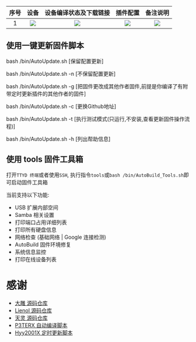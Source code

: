 |	序号	|	设备	|	设备编译状态及下载链接	|	插件配置	|	备注说明	|
| :-----------------: | :-------------: |:-----------------: | :-----------------: |  :-----------------: | 
| 1 |   [![](https://img.shields.io/badge/GWen%40OpenWrt-X86__64(Lean)-lightgrey)](https://raw.githubusercontent.com/GWen124/AutoBuild-OpenWrt/master/.github/workflows/build-openwrt.yml)    | [![](https://github.com/GWen124/AutoBuild-OpenWrt/workflows/Build_x64(lean)/badge.svg)](https://github.com/GWen124/AutoBuild-OpenWrt/actions/workflows/build-openwrt.yml) |[![](https://img.shields.io/badge/编译-配置-orange.svg)](https://raw.githubusercontent.com/GWen124/AutoBuild-OpenWrt/master/build/Lede_source/.config) | [![](https://img.shields.io/github/last-commit/GWen124/AutoBuild-OpenWrt.svg)](https://github.com/GWen124/AutoBuild-OpenWrt#%E4%BD%BF%E7%94%A8%E4%B8%80%E9%94%AE%E6%9B%B4%E6%96%B0%E5%9B%BA%E4%BB%B6%E8%84%9A%E6%9C%AC)


## 使用一键更新固件脚本

bash /bin/AutoUpdate.sh				[保留配置更新]

bash /bin/AutoUpdate.sh	-n			[不保留配置更新]

bash /bin/AutoUpdate.sh	-g			[把固件更改成其他作者固件,前提是你编译了有附带定时更新插件的其他作者的固件]

bash /bin/AutoUpdate.sh	-c			[更换Github地址]

bash /bin/AutoUpdate.sh	-t			[执行测试模式(只运行,不安装,查看更新固件操作流程)]

bash /bin/AutoUpdate.sh	-h			[列出帮助信息]


## 使用 tools 固件工具箱

   打开`TTYD 终端`或者使用`SSH`, 执行指令`tools`或`bash /bin/AutoBuild_Tools.sh`即可启动固件工具箱

   当前支持以下功能:

   - USB 扩展内部空间
   - Samba 相关设置
   - 打印端口占用详细列表
   - 打印所有硬盘信息
   - 网络检查 (基础网络 | Google 连接检测)
   - AutoBuild 固件环境修复
   - 系统信息监控
   - 打印在线设备列表
# 感谢
- [大雕 源码仓库](https://github.com/coolsnowwolf/lede.git)
- [Lienol 源码仓库](https://github.com/Lienol/openwrt.git)
- [天灵 源码仓库](https://github.com/project-openwrt/openwrt.git)
- [P3TERX 自动编译脚本](https://github.com/P3TERX/Actions-OpenWrt)
- [Hyy2001X 定时更新脚本](https://github.com/Hyy2001X/AutoBuild-Actions)
